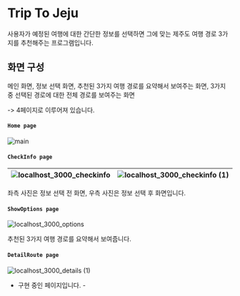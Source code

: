 # Trip To Jeju

사용자가 예정된 여행에 대한 간단한 정보를 선택하면 그에 맞는 제주도 여행 경로 3가지를 추천해주는 프로그램입니다.

## 화면 구성

메인 화면, 정보 선택 화면, 추천된 3가지 여행 경로를 요약해서 보여주는 화면, 3가지 중 선택된 경로에 대한 전체 경로를 보여주는 화면
<br/>

-> 4페이지로 이루어져 있습니다.

#### `Home page`

![main](https://github.com/2oo1s/Capstone-TripToJeju-Frontend/assets/90839206/ded27dd5-0c89-43a8-8b09-e7ca71736d87)

#### `CheckInfo page`

![localhost_3000_checkinfo](https://github.com/2oo1s/Capstone-TripToJeju-Frontend/assets/90839206/01265152-2756-4f05-a301-50d09e65bb49)|![localhost_3000_checkinfo (1)](https://github.com/2oo1s/Capstone-TripToJeju-Frontend/assets/90839206/af3b47e2-c637-47f2-94c3-2af9e9954424)
--- | --- | 

좌측 사진은 정보 선택 전 화면, 우측 사진은 정보 선택 후 화면입니다.

#### `ShowOptions page`

![localhost_3000_options](https://github.com/2oo1s/Capstone-TripToJeju-Frontend/assets/90839206/ba9d7103-0947-4869-becc-faeb84b01643)

추천된 3가지 여행 경로를 요약해서 보여줍니다.

#### `DetailRoute page`

![localhost_3000_details (1)](https://github.com/2oo1s/Capstone-TripToJeju-Frontend/assets/90839206/00bc80df-3841-4788-aa9d-67e24730a9e1)

- 구현 중인 페이지입니다. -
